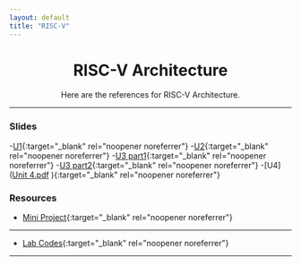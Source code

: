 ```yaml
---
layout: default
title: "RISC-V"
---
```


<div style="text-align: center; margin-top: 20px;">
  <h1>RISC-V Architecture</h1>
  <p>Here are the references for RISC-V Architecture.</p>
</div>

---



### Slides
-[U1]([COD_Unit1.pdf](https://github.com/user-attachments/files/18229106/COD_Unit1.pdf)
){:target="_blank" rel="noopener noreferrer"}
-[U2]([COD_Unit2.pdf](https://github.com/user-attachments/files/18229109/COD_Unit2.pdf)
){:target="_blank" rel="noopener noreferrer"}
-[U3 part1]([Unit3_part1.pdf](https://github.com/user-attachments/files/18229111/Unit3_part1.pdf)
){:target="_blank" rel="noopener noreferrer"}
-[U3 part2]([Unit3_part2.pdf](https://github.com/user-attachments/files/18229132/Unit3_part2.pdf)
){:target="_blank" rel="noopener noreferrer"}
-[U4]([Unit 4.pdf](https://github.com/user-attachments/files/18229110/Unit.4.pdf)
){:target="_blank" rel="noopener noreferrer"}




### Resources
- [Mini Project](https://github.com/Mallikyesh/RISCV/blob/main/RISCvProject.pdf){:target="_blank" rel="noopener noreferrer"}
---
- [Lab Codes](https://github.com/Mallikyesh/RISCV){:target="_blank" rel="noopener noreferrer"}
---
